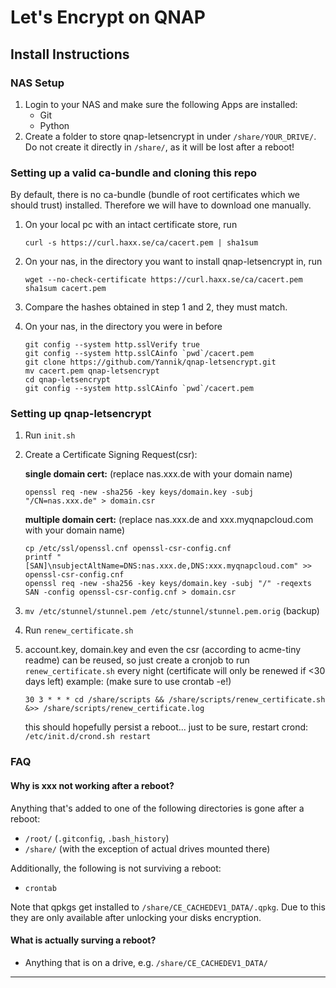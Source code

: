 # Let's Encrypt on QNAP
## Install Instructions
### NAS Setup
1. Login to your NAS and make sure the following Apps are installed:
      * Git
      * Python
2. Create a folder to store qnap-letsencrypt in under `/share/YOUR_DRIVE/`. Do not create it directly in `/share/`, as it will be lost after a reboot!

### Setting up a valid ca-bundle and cloning this repo

By default, there is no ca-bundle (bundle of root certificates which we should trust)
installed. Therefore we will have to download one manually.

1. On your local pc with an intact certificate store, run
    ```
    curl -s https://curl.haxx.se/ca/cacert.pem | sha1sum
    ```

2. On your nas, in the directory you want to install qnap-letsencrypt in, run
    ```
    wget --no-check-certificate https://curl.haxx.se/ca/cacert.pem
    sha1sum cacert.pem
    ```

3. Compare the hashes obtained in step 1 and 2, they must match.

4. On your nas, in the directory you were in before
    ```
    git config --system http.sslVerify true
    git config --system http.sslCAinfo `pwd`/cacert.pem
    git clone https://github.com/Yannik/qnap-letsencrypt.git
    mv cacert.pem qnap-letsencrypt
    cd qnap-letsencrypt
    git config --system http.sslCAinfo `pwd`/cacert.pem
    ```

### Setting up qnap-letsencrypt
1. Run `init.sh`

2. Create a Certificate Signing Request(csr):

    **single domain cert:** (replace nas.xxx.de with your domain name)
    ```
    openssl req -new -sha256 -key keys/domain.key -subj "/CN=nas.xxx.de" > domain.csr
    ```

    **multiple domain cert:** (replace nas.xxx.de and xxx.myqnapcloud.com with your domain name)
    ```
    cp /etc/ssl/openssl.cnf openssl-csr-config.cnf
    printf "[SAN]\nsubjectAltName=DNS:nas.xxx.de,DNS:xxx.myqnapcloud.com" >> openssl-csr-config.cnf
    openssl req -new -sha256 -key keys/domain.key -subj "/" -reqexts SAN -config openssl-csr-config.cnf > domain.csr
    ```
4. `mv /etc/stunnel/stunnel.pem /etc/stunnel/stunnel.pem.orig` (backup)

5. Run `renew_certificate.sh`

6. account.key, domain.key and even the csr (according to acme-tiny readme) can be reused, so just create a cronjob to run `renew_certificate.sh` every night (certificate will only be renewed if <30 days left)
    example: (make sure to use crontab -e!)
    ```
    30 3 * * * cd /share/scripts && /share/scripts/renew_certificate.sh &>> /share/scripts/renew_certificate.log
    ```
    this should hopefully persist a reboot...
    just to be sure, restart crond: `/etc/init.d/crond.sh restart` 


### FAQ
#### Why is xxx not working after a reboot?
Anything that's added to one of the following directories is gone after a reboot:
  - `/root/` (`.gitconfig`, `.bash_history`)
  - `/share/` (with the exception of actual drives mounted there)

Additionally, the following is not surviving a reboot:
  - `crontab`

Note that qpkgs get installed to `/share/CE_CACHEDEV1_DATA/.qpkg`. Due to this they are only available after unlocking your disks encryption.

#### What is actually surving a reboot?
  - Anything that is on a drive, e.g. `/share/CE_CACHEDEV1_DATA/`
--- 
